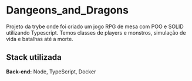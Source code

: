 # Dangeons_and_Dragons

Projeto da trybe onde foi criado um jogo RPG de mesa com POO e SOLID utilizando Typescript. Temos classes de players e monstros, 
simulação de vida e batalhas até a morte.

## Stack utilizada

**Back-end:** Node, TypeScript, Docker
